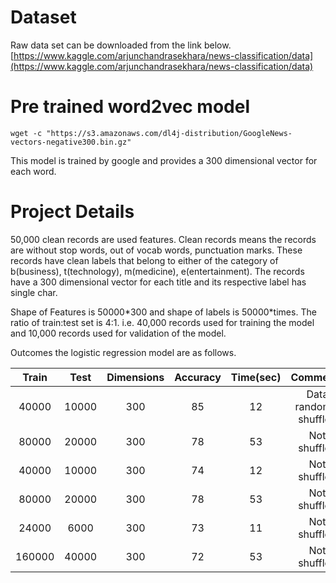 # Dataset

Raw data set can be downloaded from the link below. <br>
[https://www.kaggle.com/arjunchandrasekhara/news-classification/data](https://www.kaggle.com/arjunchandrasekhara/news-classification/data)

# Pre trained word2vec model

```
wget -c "https://s3.amazonaws.com/dl4j-distribution/GoogleNews-vectors-negative300.bin.gz"
```

This model is trained by google and provides a 300 dimensional vector for each word.

# Project Details

50,000 clean records are used features. Clean records means the records are without stop words, out of vocab words, punctuation marks. These records have clean labels that belong to either of the category of b(business), t(technology), m(medicine), e(entertainment).
The records have a 300 dimensional vector for each title and its respective label has single char.

Shape of Features is 50000\*300 and shape of labels is 50000\*times.
The ratio of train:test set is 4:1. i.e. 40,000 records used for training the model and 10,000 records used for validation of the model.

Outcomes the logistic regression model are as follows. <br>

| Train  | Test  | Dimensions | Accuracy | Time(sec) |        Comments        |
| :----: | :---: | :--------: | :------: | :-------: | :--------------------: |
| 40000  | 10000 |    300     |    85    |    12     | Data randomly shuffled |
| 80000  | 20000 |    300     |    78    |    53     |      Not shuffled      |
| 40000  | 10000 |    300     |    74    |    12     |      Not shuffled      |
| 80000  | 20000 |    300     |    78    |    53     |      Not shuffled      |
| 24000  | 6000  |    300     |    73    |    11     |      Not shuffled      |
| 160000 | 40000 |    300     |    72    |    53     |      Not shuffled      |
